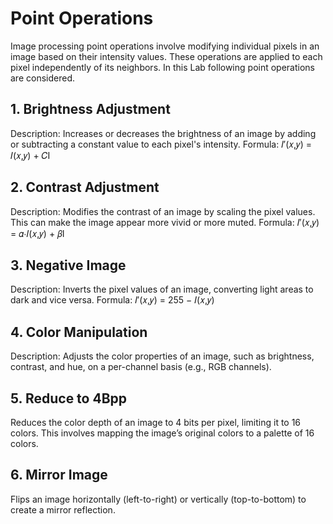 # Point Operations

Image processing point operations involve modifying individual pixels in an image based on their intensity values. These operations are applied to each pixel independently of its neighbors. In this Lab following point operations are considered.

## 1. Brightness Adjustment

Description: Increases or decreases the brightness of an image by adding or subtracting a constant value to each pixel's intensity.
Formula: 𝐼′(𝑥,𝑦) = 𝐼(𝑥,𝑦) + 𝐶I

## 2. Contrast Adjustment

Description: Modifies the contrast of an image by scaling the pixel values. This can make the image appear more vivid or more muted.
Formula: 𝐼′(𝑥,𝑦) = 𝛼⋅𝐼(𝑥,𝑦) + 𝛽I

## 3. Negative Image

Description: Inverts the pixel values of an image, converting light areas to dark and vice versa.
Formula: 𝐼′(𝑥,𝑦) = 255 − 𝐼(𝑥,𝑦)

## 4. Color Manipulation

Description: Adjusts the color properties of an image, such as brightness, contrast, and hue, on a per-channel basis (e.g., RGB channels).

## 5. Reduce to 4Bpp

Reduces the color depth of an image to 4 bits per pixel, limiting it to 16 colors. This involves mapping the image’s original colors to a palette of 16 colors.

## 6. Mirror Image

Flips an image horizontally (left-to-right) or vertically (top-to-bottom) to create a mirror reflection.
